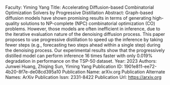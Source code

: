 Faculty: Yiming Yang
Title: Accelerating Diffusion-based Combinatorial Optimization Solvers by Progressive Distillation
Abstract: Graph-based diffusion models have shown promising results in terms of generating high-quality solutions to NP-complete (NPC) combinatorial optimization (CO) problems. However, those models are often inefficient in inference, due to the iterative evaluation nature of the denoising diffusion process. This paper proposes to use progressive distillation to speed up the inference by taking fewer steps (e.g., forecasting two steps ahead within a single step) during the denoising process. Our experimental results show that the progressively distilled model can perform inference 16 times faster with only 0.019% degradation in performance on the TSP-50 dataset.
Year: 2023
Authors: Junwei Huang, Zhiqing Sun, Yiming Yang
Publication ID: 1901e811-ee72-4b20-8f7e-de08cd395a10
Publication Name: arXiv.org
Publication Alternate Names: ArXiv
Publication Issn: 2331-8422
Publication Url: https://arxiv.org
